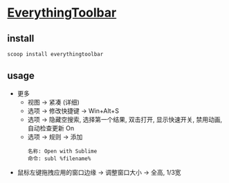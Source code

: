 # [EverythingToolbar](https://github.com/srwi/EverythingToolbar)

## install

```sh
scoop install everythingtoolbar
```

## usage

- 更多
	- 视图 → 紧凑 (详细)
	- 选项 → 修改快捷键 → Win+Alt+S
	- 选项 → 隐藏空搜索, 选择第一个结果, 双击打开, 显示快速开关, 禁用动画, 自动检查更新 On
	- 选项 → 规则 → 添加
		```
		名称: Open with Sublime
		命令: subl %filename%
		```
- 鼠标左键拖拽应用的窗口边缘 → 调整窗口大小 → 全高, 1/3宽
